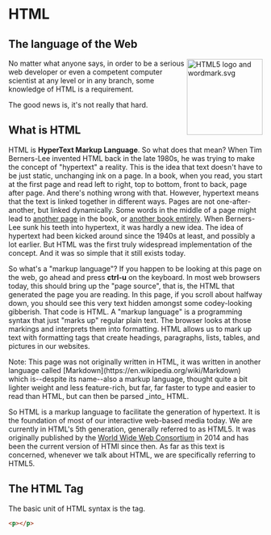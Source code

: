 # HTML
## The language of the Web

<a href="https://commons.wikimedia.org/wiki/File:HTML5_logo_and_wordmark.svg#/media/File:HTML5_logo_and_wordmark.svg"><img src="https://upload.wikimedia.org/wikipedia/commons/thumb/6/61/HTML5_logo_and_wordmark.svg/1200px-HTML5_logo_and_wordmark.svg.png" style="float: right" width=150px alt="HTML5 logo and wordmark.svg"></a>
No matter what anyone says, in order to be a serious web developer or even a competent computer scientist at any level or in any branch, some knowledge of HTML is a requirement.

The good news is, it's not really that hard.

## What is HTML
HTML is **HyperText Markup Language**. So what does that mean? When Tim Berners-Lee invented HTML back in the late 1980s, he was trying to make the concept of "hypertext" a reality. This is the idea that text doesn't have to be just static, unchanging ink on a page. In a book, when you read, you start at the first page and read left to right, top to bottom, front to back, page after page. And there's nothing wrong with that. However, hypertext means that the text is linked together in different ways. Pages are not one-after-another, but linked dynamically. Some words in the middle of a page might lead to [another page](introduction.md) in the book, or [another book entirely](http://www.wikipedia.org). When Berners-Lee sunk his teeth into hypertext, it was hardly a new idea. The idea of hypertext had been kicked around since the 1940s at least, and possibly a lot earlier. But HTML was the first truly widespread implementation of the concept. And it was so simple that it still exists today.

So what's a "markup language"? If you happen to be looking at this page on the web, go ahead and press **ctrl-u** on the keyboard. In most web browsers today, this should bring up the "page source", that is, the HTML that generated the page you are reading. In this page, if you scroll about halfway down, you should see this very text hidden amongst some codey-looking gibberish. That code is HTML. A "markup language" is a programming syntax that just "marks up" regular plain text. The browser looks at those markings and interprets them into formatting. HTML allows us to mark up text with formatting tags that create headings, paragraphs, lists, tables, and pictures in our websites.

<div class="alert alert-info">Note: This page was not originally written in HTML, it was written in another language called [Markdown](https://en.wikipedia.org/wiki/Markdown) which is--despite its name--also a markup language, thought quite a bit lighter weight and less feature-rich, but far, far faster to type and easier to read than HTML, but can then be parsed _into_ HTML.</div>

So HTML is a markup language to facilitate the generation of hypertext. It is the foundation of most of our interactive web-based media today. We are currently in HTML's 5th generation, generally referred to as HTML5. It was originally published by the [World Wide Web Consortium](https://en.wikipedia.org/wiki/World_Wide_Web_Consortium) in 2014 and has been the current version of HTMl since then. As far as this text is concerned, whenever we talk about HTML, we are specifically referring to HTML5.

## The HTML Tag
The basic unit of HTML syntax is the tag.

```html
<p></p>
```
